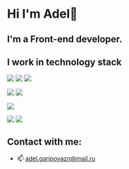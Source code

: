 # Hi I'm Adel👋
## I'm a Front-end developer.

## I work in technology stack

<img src="https://img.shields.io/badge/JavaScript-f7df1e?style=for-the-badge&logo=javascript&logoColor=black"> <img src="https://img.shields.io/badge/TypeScript-3178c6?style=for-the-badge&logo=typescript&logoColor=white"> <img src="https://img.shields.io/badge/Node JS-v9ACD32?style=for-the-badge&logo=nodedotjs&logoColor=white">

<img src="https://img.shields.io/badge/vue js-42d392?style=for-the-badge&logo=vuedotjs&logoColor=white"> <img src="https://img.shields.io/badge/Nuxt JS-42d392?style=for-the-badge&logo=nuxtdotjs&logoColor=white">

<img src="https://img.shields.io/badge/react js-000000?style=for-the-badge&logo=react&logoColor=#00d1f7">

<img src="https://img.shields.io/badge/PHP-3178c6?style=for-the-badge&logo=&logoColor=FF2400"> <img src="https://img.shields.io/badge/Laravel-E5DCDC?style=for-the-badge&logo=laravel&logoColor=FF2400"> 

## Contact with me:
- 📫 adel.garipovazn@mail.ru
